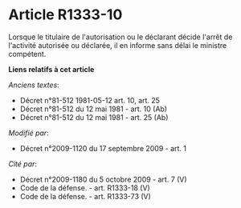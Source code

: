 # Article R1333-10

Lorsque le titulaire de l'autorisation ou le déclarant décide l'arrêt de l'activité autorisée ou déclarée, il en informe sans
délai le ministre compétent.

**Liens relatifs à cet article**

_Anciens textes_:

  - Décret n°81-512 1981-05-12 art. 10, art. 25
  - Décret n°81-512 du 12 mai 1981 - art. 10 (Ab)
  - Décret n°81-512 du 12 mai 1981 - art. 25 (Ab)

_Modifié par_:

  - Décret n°2009-1120 du 17 septembre 2009 - art. 1

_Cité par_:

  - Décret n°2009-1180 du 5 octobre 2009 - art. 7 (V)
  - Code de la défense. - art. R1333-18 (V)
  - Code de la défense. - art. R1333-73 (V)
